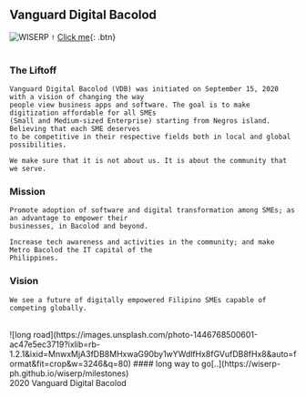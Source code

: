 ## Vanguard Digital Bacolod
![WISERP](https://avatars2.githubusercontent.com/u/40729378?s=120&v=4) `!`
[Click me](http://www.google.com){: .btn}
<br/>
<br/>
### The Liftoff 

```
Vanguard Digital Bacolod (VDB) was initiated on September 15, 2020 with a vision of changing the way 
people view business apps and software. The goal is to make digitization affordable for all SMEs 
(Small and Medium-sized Enterprise) starting from Negros island. Believing that each SME deserves 
to be competitive in their respective fields both in local and global possibilities.
```

```
We make sure that it is not about us. It is about the community that we serve.
```

### Mission

```
Promote adoption of software and digital transformation among SMEs; as an advantage to empower their 
businesses, in Bacolod and beyond.
```

```
Increase tech awareness and activities in the community; and make Metro Bacolod the IT capital of the
Philippines.
```


### Vision 

```
We see a future of digitally empowered Filipino SMEs capable of competing globally. 
```


<br/>
![long road](https://images.unsplash.com/photo-1446768500601-ac47e5ec3719?ixlib=rb-1.2.1&ixid=MnwxMjA3fDB8MHxwaG90by1wYWdlfHx8fGVufDB8fHx8&auto=format&fit=crop&w=3246&q=80)
#### long way to go[..](https://wiserp-ph.github.io/wiserp/milestones)

<br/>
2020 Vanguard Digital Bacolod
